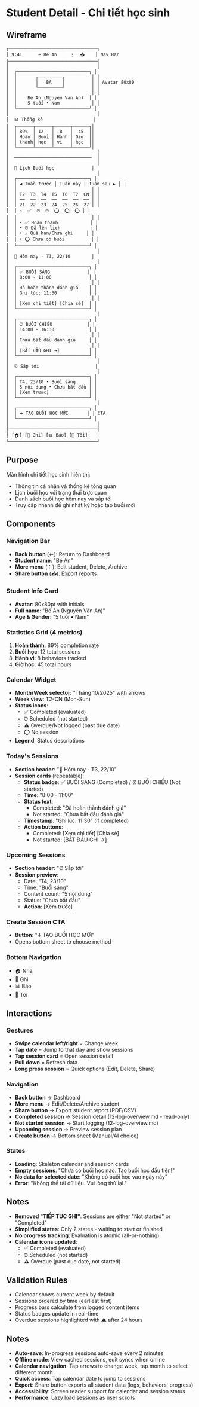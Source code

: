# Student Detail - Chi tiết học sinh

## Wireframe

```
┌─────────────────────────────────┐
│ 9:41      ← Bé An     ⋮  📤    │ Nav Bar
├─────────────────────────────────┤
│                                 │
│  ┌───────────────────────────┐ │
│  │       ┌─────────┐          │ │
│  │       │   BA    │          │ │ Avatar 80x80
│  │       └─────────┘          │ │
│  │                            │ │
│  │    Bé An (Nguyễn Văn An)  │ │
│  │    5 tuổi • Nam            │ │
│  └───────────────────────────┘ │
│                                 │
│  📊 Thống kê                   │
│  ┌──────┬──────┬──────┬──────┐│
│  │ 89%  │ 12   │  8   │  45  ││
│  │ Hoàn │ Buổi │ Hành │ Giờ  ││
│  │ thành│ học  │ vi   │ học  ││
│  └──────┴──────┴──────┴──────┘│
│                                 │
│  ─────────────────────────────  │
│                                 │
│  📅 Lịch Buổi học              │
│                                 │
│  ┌───────────────────────────┐ │
│  │ ◀ Tuần trước │ Tuần này │ Tuần sau ▶ │ │
│  │                            │ │
│  │ T2  T3  T4  T5  T6  T7  CN │ │
│  │ ──  ──  ──  ──  ──  ──  ── │ │
│  │ 21  22  23  24  25  26  27 │ │
│  │ ⚠️  ✅  ⏰  ⏰  ⭕  ⭕  ⭕ │ │
│  │                            │ │
│  │ • ✅ Hoàn thành            │ │
│  │ • ⏰ Đã lên lịch           │ │
│  │ • ⚠️ Quá hạn/Chưa ghi     │ │
│  │ • ⭕ Chưa có buổi          │ │
│  └───────────────────────────┘ │
│                                 │
│  🎯 Hôm nay - T3, 22/10        │
│                                 │
│  ┌───────────────────────────┐ │
│  │ ✅ BUỔI SÁNG              │ │
│  │ 8:00 - 11:00              │ │
│  │                            │ │
│  │ Đã hoàn thành đánh giá    │ │
│  │ Ghi lúc: 11:30            │ │
│  │                            │ │
│  │ [Xem chi tiết] [Chia sẻ]  │ │
│  └───────────────────────────┘ │
│                                 │
│  ┌───────────────────────────┐ │
│  │ ⏰ BUỔI CHIỀU             │ │
│  │ 14:00 - 16:30             │ │
│  │                            │ │
│  │ Chưa bắt đầu đánh giá     │ │
│  │                            │ │
│  │ [BẮT ĐẦU GHI →]           │ │
│  └───────────────────────────┘ │
│                                 │
│  ⏰ Sắp tới                     │
│                                 │
│  ┌───────────────────────────┐ │
│  │ T4, 23/10 • Buổi sáng     │ │
│  │ 5 nội dung • Chưa bắt đầu │ │
│  │ [Xem trước]               │ │
│  └───────────────────────────┘ │
│                                 │
│  ┌───────────────────────────┐ │
│  │ ➕ TẠO BUỔI HỌC MỚI       │ │ CTA
│  └───────────────────────────┘ │
│                                 │
├─────────────────────────────────┤
│ [🏠] [📝 Ghi] [📊 Báo] [👤 Tôi]│
└─────────────────────────────────┘
```

## Purpose

Màn hình chi tiết học sinh hiển thị:

- Thông tin cá nhân và thống kê tổng quan
- Lịch buổi học với trạng thái trực quan
- Danh sách buổi học hôm nay và sắp tới
- Truy cập nhanh để ghi nhật ký hoặc tạo buổi mới

## Components

### Navigation Bar

- **Back button** (←): Return to Dashboard
- **Student name**: "Bé An"
- **More menu** (⋮): Edit student, Delete, Archive
- **Share button** (📤): Export reports

### Student Info Card

- **Avatar**: 80x80pt with initials
- **Full name**: "Bé An (Nguyễn Văn An)"
- **Age & Gender**: "5 tuổi • Nam"

### Statistics Grid (4 metrics)

1. **Hoàn thành**: 89% completion rate
2. **Buổi học**: 12 total sessions
3. **Hành vi**: 8 behaviors tracked
4. **Giờ học**: 45 total hours

### Calendar Widget

- **Month/Week selector**: "Tháng 10/2025" with arrows
- **Week view**: T2-CN (Mon-Sun)
- **Status icons**:
  - ✅ Completed (evaluated)
  - ⏰ Scheduled (not started)
  - ⚠️ Overdue/Not logged (past due date)
  - ⭕ No session
- **Legend**: Status descriptions

### Today's Sessions

- **Section header**: "🎯 Hôm nay - T3, 22/10"
- **Session cards** (repeatable):
  - **Status badge**: ✅ BUỔI SÁNG (Completed) / ⏰ BUỔI CHIỀU (Not started)
  - **Time**: "8:00 - 11:00"
  - **Status text**:
    - Completed: "Đã hoàn thành đánh giá"
    - Not started: "Chưa bắt đầu đánh giá"
  - **Timestamp**: "Ghi lúc: 11:30" (if completed)
  - **Action buttons**:
    - Completed: [Xem chi tiết] [Chia sẻ]
    - Not started: [BẮT ĐẦU GHI →]

### Upcoming Sessions

- **Section header**: "⏰ Sắp tới"
- **Session preview**:
  - Date: "T4, 23/10"
  - Time: "Buổi sáng"
  - Content count: "5 nội dung"
  - Status: "Chưa bắt đầu"
  - **Action**: [Xem trước]

### Create Session CTA

- **Button**: "➕ TẠO BUỔI HỌC MỚI"
- Opens bottom sheet to choose method

### Bottom Navigation

- 🏠 Nhà
- 📝 Ghi
- 📊 Báo
- 👤 Tôi

## Interactions

### Gestures

- **Swipe calendar left/right** = Change week
- **Tap date** = Jump to that day and show sessions
- **Tap session card** = Open session detail
- **Pull down** = Refresh data
- **Long press session** = Quick options (Edit, Delete, Share)

### Navigation

- **Back button** → Dashboard
- **More menu** → Edit/Delete/Archive student
- **Share button** → Export student report (PDF/CSV)
- **Completed session** → Session detail (12-log-overview.md - read-only)
- **Not started session** → Start logging (12-log-overview.md)
- **Upcoming session** → Preview session plan
- **Create button** → Bottom sheet (Manual/AI choice)

### States

- **Loading**: Skeleton calendar and session cards
- **Empty sessions**: "Chưa có buổi học nào. Tạo buổi học đầu tiên!"
- **No data for selected date**: "Không có buổi học vào ngày này"
- **Error**: "Không thể tải dữ liệu. Vui lòng thử lại."

## Notes

- **Removed "TIẾP TỤC GHI"**: Sessions are either "Not started" or "Completed"
- **Simplified states**: Only 2 states - waiting to start or finished
- **No progress tracking**: Evaluation is atomic (all-or-nothing)
- **Calendar icons updated**:
  - ✅ Completed (evaluated)
  - ⏰ Scheduled (not started)
  - ⚠️ Overdue (past due date, not started)

## Validation Rules

- Calendar shows current week by default
- Sessions ordered by time (earliest first)
- Progress bars calculate from logged content items
- Status badges update in real-time
- Overdue sessions highlighted with ⚠️ after 24 hours

## Notes

- **Auto-save**: In-progress sessions auto-save every 2 minutes
- **Offline mode**: View cached sessions, edit syncs when online
- **Calendar navigation**: Tap arrows to change week, tap month to select different month
- **Quick access**: Tap calendar date to jump to sessions
- **Export**: Share button exports all student data (logs, behaviors, progress)
- **Accessibility**: Screen reader support for calendar and session status
- **Performance**: Lazy load sessions as user scrolls
